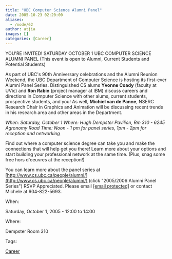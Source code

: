 ```yaml
---
title: "UBC Computer Science Alumni Panel"
date: 2005-10-23 02:20:00
aliases:
  - /node/62
author: atjia
images: []
categories: [Career]
---
```


YOU'RE INVITED!
SATURDAY OCTOBER 1
UBC COMPUTER SCIENCE ALUMNI PANEL
(This event is open to Alumni, Current Students and Potential Students)

As part of UBC's 90th Anniversary celebrations and the Alumni Reunion Weekend, the UBC Department of Computer Science is hosting its first-ever Alumni Panel Series. Distinguished CS alums **Yvonne Coady** (faculty at UVic) and **Ron Rabin** (project manager at IBM) discuss careers and directions in Computer Science with other alums, current students, prospective students, and you! As well, **Michiel van de Panne**, NSERC Research Chair in Graphics and Animation will be discussing recent trends in his research area and other areas in the Department.

_When: Saturday, October 1
Where: Hugh Dempster Pavilion, Rm 310 - 6245 Agronomy Road
Time: Noon - 1 pm for panel series, 1pm - 2pm for reception and networking_

Find out where a computer science degree can take you and make the connections that will help get you there! Learn more about your options and start building your professional network at the same time. (Plus, snag some free hors d'oeuvres at the reception!)

You can learn more about the panel series at [http://www.cs.ubc.ca/people/alumni/](http://www.cs.ubc.ca/people/alumni/) (click "2005/2006 Alumni Panel Series") RSVP Appreciated. Please email [\[email protected\]](/cdn-cgi/l/email-protection#e4898a83a48797ca918687ca8785) or contact Michele at 604-822-5693.

When: 

Saturday, October 1, 2005 - 12:00 to 14:00

Where: 

Dempster Room 310

Tags: 

[Career](/career)
